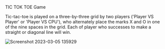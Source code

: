 TIC TOK TOE Game

Tic-tac-toe is played on a three-by-three grid by two players ('Player VS Player' or 'Player VS CPU'), who alternately place the marks X and O in one of the nine spaces in the grid.
Each of player who successes to make a straight or diagonal line will win.

![Screenshot 2023-03-05 135929](https://user-images.githubusercontent.com/118259124/222955193-5503b101-cf7a-4a6d-9f6c-fc4ecdd787a1.png)
